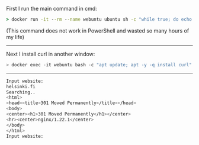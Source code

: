 First I run the main command in cmd:
``` cmd
> docker run -it --rm --name webuntu ubuntu sh -c "while true; do echo 'Input website:'; read website; echo 'Searching..'; sleep 1; curl http://$website; done"
```
(This command does not work in PowerShell and wasted so many hours of my life)

_____________

Next I install curl in another window:
``` PowerShell
> docker exec -it webuntu bash -c "apt update; apt -y -q install curl"
```

________________________

``` bash
Input website:
helsinki.fi
Searching..
<html>
<head><title>301 Moved Permanently</title></head>
<body>
<center><h1>301 Moved Permanently</h1></center>
<hr><center>nginx/1.22.1</center>
</body>
</html>
Input website:
```
